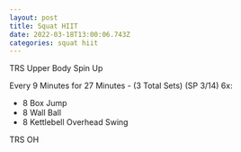 ```yaml
---
layout: post
title: Squat HIIT
date: 2022-03-18T13:00:06.743Z
categories: squat hiit
---
```

TRS Upper Body Spin Up

Every 9 Minutes for 27 Minutes - (3 Total Sets) (SP 3/14)
6x:
* 8 Box Jump
* 8 Wall Ball
* 8 Kettlebell Overhead Swing

TRS OH 